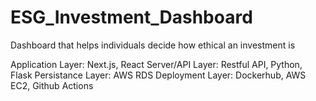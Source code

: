 # ESG_Investment_Dashboard
Dashboard that helps individuals decide how ethical an investment is

Application Layer: Next.js, React
Server/API Layer: Restful API, Python, Flask
Persistance Layer: AWS RDS
Deployment Layer: Dockerhub, AWS EC2, Github Actions
